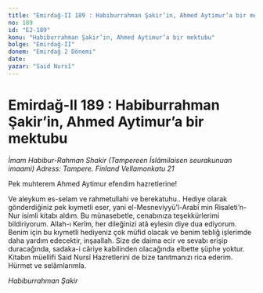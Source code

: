 ```yaml
---
title: "Emirdağ-II 189 : Habiburrahman Şakir’in, Ahmed Aytimur’a bir mektubu"
no: 189
id: "E2-189"
konu: "Habiburrahman Şakir’in, Ahmed Aytimur’a bir mektubu"
bolge: "Emirdağ-II"
donem: "Emirdağ 2 Dönemi"
date: 
yazar: "Said Nursî"
---
```


# Emirdağ-II 189 : Habiburrahman Şakir’in, Ahmed Aytimur’a bir mektubu

*İmam Habibur-Rahman Shakir*
*(Tampereen İslâmilaisen seurakunuan imaami)*
*Adress: Tampere. Finland*
*Vellamonkatu 21*

Pek muhterem Ahmed Aytimur efendim hazretlerine!

Ve aleykum es-selam ve rahmetullahi ve berekatuhu.. Hediye olarak gönderdiğiniz pek kıymetli eser, yani el-Mesneviyyü’l-Arabî min Risaleti’n-Nur isimli kitabı aldım. Bu münasebetle, cenabınıza teşekkürlerimi bildiriyorum. Allah-ı Kerîm, her dileğinizi atâ eylesin diye dua ediyorum. Benim için bu kıymetli hediyeniz çok müfid olacak ve benim tebliğ işlerimde daha yardım edecektir, inşaallah. Size de daima ecir ve sevabı erişip duracağında, sadaka-i câriye kabilinden olacağında elbette şüphe yoktur. Kitabın müellifi Said Nursî Hazretlerini de bize tanıtmanızı rica ederim. Hürmet ve selâmlarımla.

*Habiburrahman Şakir*

